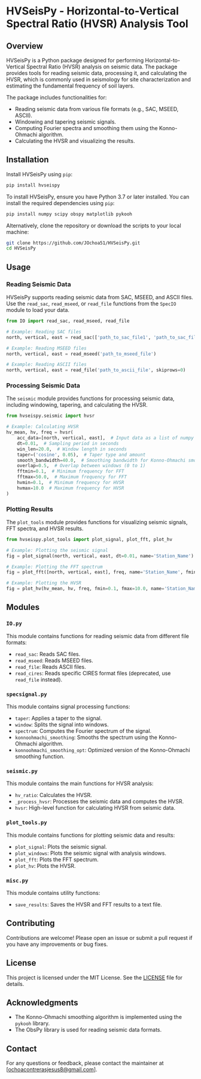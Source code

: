 # HVSeisPy - Horizontal-to-Vertical Spectral Ratio (HVSR) Analysis Tool

## Overview

HVSeisPy is a Python package designed for performing Horizontal-to-Vertical Spectral Ratio (HVSR) analysis on seismic data. The package provides tools for reading seismic data, processing it, and calculating the HVSR, which is commonly used in seismology for site characterization and estimating the fundamental frequency of soil layers.

The package includes functionalities for:
- Reading seismic data from various file formats (e.g., SAC, MSEED, ASCII).
- Windowing and tapering seismic signals.
- Computing Fourier spectra and smoothing them using the Konno-Ohmachi algorithm.
- Calculating the HVSR and visualizing the results.

## Installation

Install HVSeisPy using `pip`:

```bash
pip install hvseispy
```

To install HVSeisPy, ensure you have Python 3.7 or later installed. You can install the required dependencies using `pip`:

```bash
pip install numpy scipy obspy matplotlib pykooh
```

Alternatively, clone the repository or download the scripts to your local machine:

```bash
git clone https://github.com/JOchoa51/HVSeisPy.git
cd HVSeisPy
```

## Usage

### Reading Seismic Data

HVSeisPy supports reading seismic data from SAC, MSEED, and ASCII files. Use the `read_sac`, `read_mseed`, or `read_file` functions from the `SpecIO` module to load your data.

```python
from IO import read_sac, read_mseed, read_file

# Example: Reading SAC files
north, vertical, east = read_sac(['path_to_sac_file1', 'path_to_sac_file2'])

# Example: Reading MSEED files
north, vertical, east = read_mseed('path_to_mseed_file')

# Example: Reading ASCII files
north, vertical, east = read_file('path_to_ascii_file', skiprows=0)
```

### Processing Seismic Data

The `seismic` module provides functions for processing seismic data, including windowing, tapering, and calculating the HVSR.

```python
from hvseispy.seismic import hvsr

# Example: Calculating HVSR
hv_mean, hv, freq = hvsr(
    acc_data=[north, vertical, east],  # Input data as a list of numpy arrays
    dt=0.01,  # Sampling period in seconds
    win_len=20.0,  # Window length in seconds
    taper=('cosine', 0.05),  # Taper type and amount
    smooth_bandwidth=40.0,  # Smoothing bandwidth for Konno-Ohmachi smoothing
    overlap=0.5,  # Overlap between windows (0 to 1)
    fftmin=0.1,  # Minimum frequency for FFT
    fftmax=50.0,  # Maximum frequency for FFT
    hvmin=0.1,  # Minimum frequency for HVSR
    hvmax=10.0  # Maximum frequency for HVSR
)
```

### Plotting Results

The `plot_tools` module provides functions for visualizing seismic signals, FFT spectra, and HVSR results.

```python
from hvseispy.plot_tools import plot_signal, plot_fft, plot_hv

# Example: Plotting the seismic signal
fig = plot_signal(north, vertical, east, dt=0.01, name='Station_Name')

# Example: Plotting the FFT spectrum
fig = plot_fft([north, vertical, east], freq, name='Station_Name', fmin=0.1, fmax=50.0)

# Example: Plotting the HVSR
fig = plot_hv(hv_mean, hv, freq, fmin=0.1, fmax=10.0, name='Station_Name', plot_windows=True)
```

## Modules

### `IO.py`

This module contains functions for reading seismic data from different file formats:
- `read_sac`: Reads SAC files.
- `read_mseed`: Reads MSEED files.
- `read_file`: Reads ASCII files.
- `read_cires`: Reads specific CIRES format files (deprecated, use `read_file` instead).

### `specsignal.py`

This module contains signal processing functions:
- `taper`: Applies a taper to the signal.
- `window`: Splits the signal into windows.
- `spectrum`: Computes the Fourier spectrum of the signal.
- `konnoohmachi_smoothing`: Smooths the spectrum using the Konno-Ohmachi algorithm.
- `konnoohmachi_smoothing_opt`: Optimized version of the Konno-Ohmachi smoothing function.

### `seismic.py`

This module contains the main functions for HVSR analysis:
- `hv_ratio`: Calculates the HVSR.
- `_process_hvsr`: Processes the seismic data and computes the HVSR.
- `hvsr`: High-level function for calculating HVSR from seismic data.

### `plot_tools.py`

This module contains functions for plotting seismic data and results:
- `plot_signal`: Plots the seismic signal.
- `plot_windows`: Plots the seismic signal with analysis windows.
- `plot_fft`: Plots the FFT spectrum.
- `plot_hv`: Plots the HVSR.

### `misc.py`

This module contains utility functions:
- `save_results`: Saves the HVSR and FFT results to a text file.

## Contributing

Contributions are welcome! Please open an issue or submit a pull request if you have any improvements or bug fixes.

## License

This project is licensed under the MIT License. See the [LICENSE](https://mit-license.org/) file for details.

## Acknowledgments

- The Konno-Ohmachi smoothing algorithm is implemented using the `pykooh` library.
- The ObsPy library is used for reading seismic data formats.

## Contact

For any questions or feedback, please contact the maintainer at [ochoacontrerasjesus8@gmail.com].

